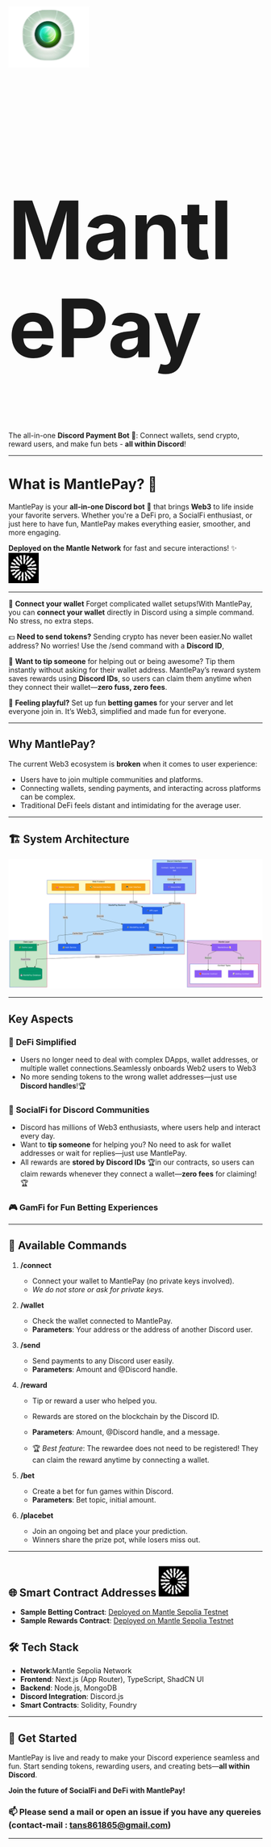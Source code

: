 <img src="assests/images/Screenshot_2024-12-17_at_9.45.52_PM-removebg-preview.png"  
  alt="Green Aura Orb" width="160" style="vertical-align: middle;"/> <h1 style="font-size: 160px;"> MantlePay</h1>




The all-in-one **Discord Payment Bot** 🔗: Connect wallets, send crypto, reward users, and make fun bets - **all within Discord**!  

---
#  **What is MantlePay?** 🤔 

MantlePay is your **all-in-one Discord bot** 🚀  that brings **Web3** to life inside your favorite servers. Whether you're a DeFi pro, a SocialFi enthusiast, or just here to have fun, MantlePay makes everything easier, smoother, and more engaging. 


**Deployed on the Mantle Network** for fast and secure interactions! ✨<img src="assests/images/mantle-mnt-logo-2.png"   alt="icon" width="60px" height="60px" /> 

---
🔗 **Connect your wallet** Forget complicated wallet setups!With MantlePay, you can **connect your wallet** directly in Discord using a simple command. No stress, no extra steps.
 
💵 **Need to send tokens?** Sending crypto has never been easier.No wallet address? No worries! Use the /send command with a **Discord ID**,
  
🎁 **Want to tip someone** for helping out or being awesome? Tip them instantly without asking for their wallet address. MantlePay’s reward system saves rewards using **Discord IDs**, so users can claim them anytime when they connect their wallet—**zero fuss, zero fees**.  
  
🎰 **Feeling playful?** Set up fun **betting games** for your server and let everyone join in. It’s Web3, simplified and made fun for everyone. 


---

##  Why MantlePay?
The current Web3 ecosystem is **broken** when it comes to user experience:
- Users have to join multiple communities and platforms.
- Connecting wallets, sending payments, and interacting across platforms can be complex.
- Traditional DeFi feels distant and intimidating for the average user.




---

## 🏗️ System Architecture
![System Architecture](assests/images/sys-arc.png)

---


##  Key Aspects 

### 🎯 **DeFi Simplified**
- Users no longer need to deal with complex DApps, wallet addresses, or multiple wallet connections.Seamlessly onboards Web2 users to Web3
- No more sending tokens to the wrong wallet addresses—just use **Discord handles**!🏆

### 💬 **SocialFi for Discord Communities**
- Discord has millions of Web3 enthusiasts, where users help and interact every day.
- Want to **tip someone** for helping you? No need to ask for wallet addresses or wait for replies—just use MantlePay.
- All rewards are **stored by Discord IDs** 🏆in our contracts, so users can claim rewards whenever they connect a wallet—**zero fees** for claiming!🏆

### 🎮 **GamFi for Fun Betting Experiences**

---



## 🔧 Available Commands

1. **/connect**
   - Connect your wallet to MantlePay (no private keys involved).
   - *We do not store or ask for private keys.*

2. **/wallet**
   - Check the wallet connected to MantlePay.
   - **Parameters**: Your address or the address of another Discord user.

3. **/send**
   - Send payments to any Discord user easily.
   - **Parameters**: Amount and @Discord handle.

4. **/reward**
   - Tip or reward a user who helped you.
   - Rewards are stored on the blockchain by the Discord ID.
   - **Parameters**: Amount, @Discord handle, and a message.

   - 🏆 *Best feature*: The rewardee does not need to be registered! They can claim the reward anytime by connecting a wallet.

5. **/bet**
   - Create a bet for fun games within Discord.
   - **Parameters**: Bet topic, initial amount.

6. **/placebet**
   - Join an ongoing bet and place your prediction.
   - Winners share the prize pot, while losers miss out.

---

## 🌐 Smart Contract Addresses <img src="assests/images/mantle-mnt-logo-2.png"   alt="icon" width="60px" height="60px" /> 

- **Sample Betting Contract**: [Deployed on Mantle Sepolia Testnet](https://sepolia.mantlescan.xyz/address/0x356c41b7849E76CcCA8fE17f11e9Fbe3e9cd634A)  
- **Sample Rewards Contract**: [Deployed on Mantle Sepolia Testnet](https://sepolia.mantlescan.xyz/address/0xC5C7D1c49E7cF96e0675460ACc22f65039936fEa)




## 🛠️ Tech Stack
- **Network**:Mantle Sepolia Network
- **Frontend**: Next.js (App Router), TypeScript, ShadCN UI
- **Backend**: Node.js, MongoDB
- **Discord Integration**: Discord.js
- **Smart Contracts**: Solidity, Foundry


---

## 🎉 Get Started
MantlePay is live and ready to make your Discord experience seamless and fun. Start sending tokens, rewarding users, and creating bets—**all within Discord**.

**Join the future of SocialFi and DeFi with MantlePay!**



### 📫 Please send a mail or open an issue if you have any quereies (contact-mail : tans861865@gmail.com)

---


